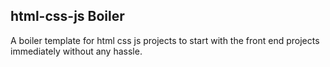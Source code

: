 ## html-css-js Boiler
A boiler template for html css js projects to start with the front end projects immediately without any hassle.
